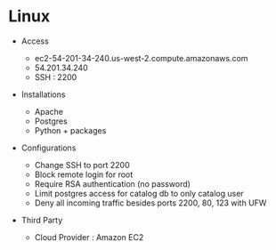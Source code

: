 # Linux
- Access
  - ec2-54-201-34-240.us-west-2.compute.amazonaws.com
  - 54.201.34.240
  - SSH : 2200

- Installations
  - Apache
  - Postgres
  - Python + packages

- Configurations
  - Change SSH to port 2200
  - Block remote login for root
  - Require RSA authentication (no password)
  - Limit postgres access for catalog db to only catalog user
  - Deny all incoming traffic besides ports 2200, 80, 123 with UFW
 
- Third Party
  - Cloud Provider : Amazon EC2

